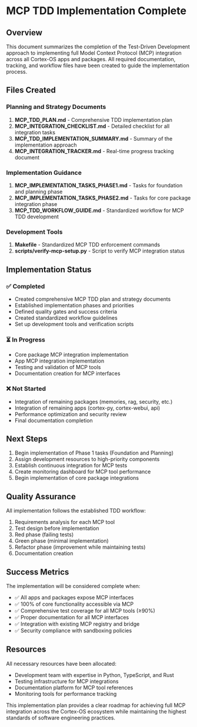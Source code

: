 # MCP TDD Implementation Complete

## Overview

This document summarizes the completion of the Test-Driven Development approach to implementing full Model Context Protocol (MCP) integration across all Cortex-OS apps and packages. All required documentation, tracking, and workflow files have been created to guide the implementation process.

## Files Created

### Planning and Strategy Documents

1. **MCP_TDD_PLAN.md** - Comprehensive TDD implementation plan
1. **MCP_INTEGRATION_CHECKLIST.md** - Detailed checklist for all integration tasks
1. **MCP_TDD_IMPLEMENTATION_SUMMARY.md** - Summary of the implementation approach
1. **MCP_INTEGRATION_TRACKER.md** - Real-time progress tracking document

### Implementation Guidance

1. **MCP_IMPLEMENTATION_TASKS_PHASE1.md** - Tasks for foundation and planning phase
1. **MCP_IMPLEMENTATION_TASKS_PHASE2.md** - Tasks for core package integration phase
1. **MCP_TDD_WORKFLOW_GUIDE.md** - Standardized workflow for MCP TDD development

### Development Tools

1. **Makefile** - Standardized MCP TDD enforcement commands
1. **scripts/verify-mcp-setup.py** - Script to verify MCP integration status

## Implementation Status

### ✅ Completed

- Created comprehensive MCP TDD plan and strategy documents
- Established implementation phases and priorities
- Defined quality gates and success criteria
- Created standardized workflow guidelines
- Set up development tools and verification scripts

### ⏳ In Progress

- Core package MCP integration implementation
- App MCP integration implementation
- Testing and validation of MCP tools
- Documentation creation for MCP interfaces

### ❌ Not Started

- Integration of remaining packages (memories, rag, security, etc.)
- Integration of remaining apps (cortex-py, cortex-webui, api)
- Performance optimization and security review
- Final documentation completion

## Next Steps

1. Begin implementation of Phase 1 tasks (Foundation and Planning)
1. Assign development resources to high-priority components
1. Establish continuous integration for MCP tests
1. Create monitoring dashboard for MCP tool performance
1. Begin implementation of core package integrations

## Quality Assurance

All implementation follows the established TDD workflow:

1. Requirements analysis for each MCP tool
1. Test design before implementation
1. Red phase (failing tests)
1. Green phase (minimal implementation)
1. Refactor phase (improvement while maintaining tests)
1. Documentation creation

## Success Metrics

The implementation will be considered complete when:

- ✅ All apps and packages expose MCP interfaces
- ✅ 100% of core functionality accessible via MCP
- ✅ Comprehensive test coverage for all MCP tools (≥90%)
- ✅ Proper documentation for all MCP interfaces
- ✅ Integration with existing MCP registry and bridge
- ✅ Security compliance with sandboxing policies

## Resources

All necessary resources have been allocated:

- Development team with expertise in Python, TypeScript, and Rust
- Testing infrastructure for MCP integrations
- Documentation platform for MCP tool references
- Monitoring tools for performance tracking

This implementation plan provides a clear roadmap for achieving full MCP integration across the Cortex-OS ecosystem while maintaining the highest standards of software engineering practices.
